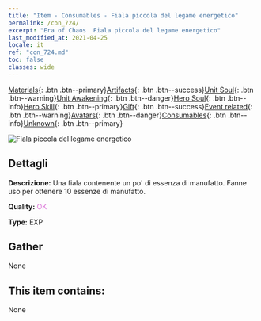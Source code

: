 ```yaml
---
title: "Item - Consumables - Fiala piccola del legame energetico"
permalink: /con_724/
excerpt: "Era of Chaos  Fiala piccola del legame energetico"
last_modified_at: 2021-04-25
locale: it
ref: "con_724.md"
toc: false
classes: wide
---
```

 [Materials](/ItemsIT/){: .btn .btn--primary}[Artifacts](/ItemsIT/Artifacts/){: .btn .btn--success}[Unit Soul](/ItemsIT/UnitSoul/){: .btn .btn--warning}[Unit Awakening](/ItemsIT/UnitAwakening/){: .btn .btn--danger}[Hero Soul](/ItemsIT/HeroSoul/){: .btn .btn--info}[Hero Skill](/ItemsIT/HeroSkill/){: .btn .btn--primary}[Gift](/ItemsIT/Gift/){: .btn .btn--success}[Event related](/ItemsIT/Events/){: .btn .btn--warning}[Avatars](/ItemsIT/Avatars/){: .btn .btn--danger}[Consumables](/ItemsIT/Consumables/){: .btn .btn--info}[Unknown](/ItemsIT/Unknown/){: .btn .btn--primary}

 ![Fiala piccola del legame energetico](/images/t/i_520.png)

## Dettagli
 **Descrizione:** Una fiala contenente un po' di essenza di manufatto. Fanne uso per ottenere 10 essenze di manufatto.

 **Quality:** <span style="color: #DA70D6">OK</span>

 **Type:** EXP

## Gather

  None

## This item contains:

  None

